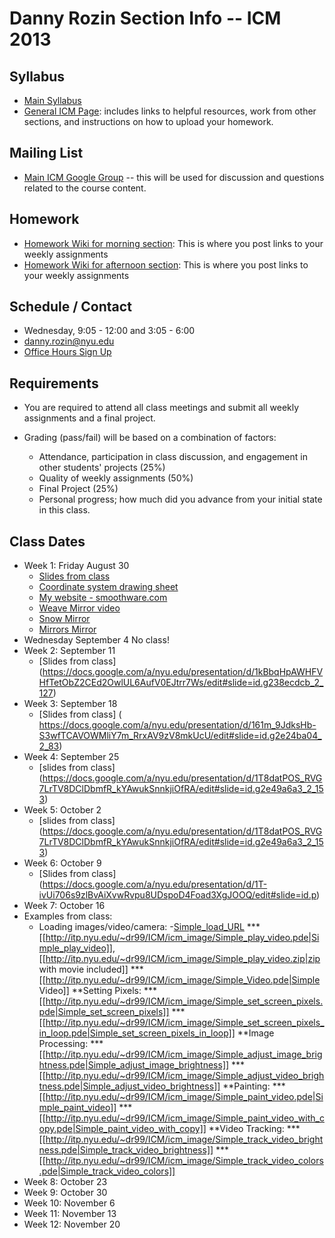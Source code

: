 Danny Rozin Section Info -- ICM 2013
========================================

Syllabus
--------
- [Main Syllabus](https://github.com/ITPNYU/ICM-2013/blob/master/Syllabus-2013-All.md)
- [General ICM Page](https://github.com/ITPNYU/ICM-2013/blob/master/README.md): includes links to helpful resources, work from other sections, and instructions on how to upload your homework.

Mailing List
------------
- [Main ICM Google Group](https://groups.google.com/a/itp.nyu.edu/group/icm) -- this will be used for discussion and questions related to the course content.

Homework
--------
- [Homework Wiki for morning section](https://github.com/ITPNYU/ICM-2013/wiki/Homework-Rozin-Wed-morning): This is where you post links to your weekly assignments
- [Homework Wiki for afternoon section](https://github.com/ITPNYU/ICM-2013/wiki/Homework-Rozin-Wed-afternoon): This is where you post links to your weekly assignments


Schedule / Contact
------------------
- Wednesday, 9:05 - 12:00 and 3:05 - 6:00
- danny.rozin@nyu.edu
- [Office Hours Sign Up](https://itp.nyu.edu/inwiki/Signup/Rozin)

Requirements
------------
- You are required to attend all class meetings and submit all weekly assignments and a final project.

- Grading (pass/fail) will be based on a combination of factors:
    - Attendance, participation in class discussion, and engagement in other students' projects (25%)
    - Quality of weekly assignments (50%) 
    - Final Project (25%)
    - Personal progress; how much did you advance from your initial state in this class.

Class Dates
-----------
- Week 1: Friday August 30 
    - [Slides from class](https://docs.google.com/presentation/d/1625s7b1eRyQE44NMxdRlbX5_t0OCbELBaUqFdElq9js)
    - [Coordinate system drawing sheet](http://itp.nyu.edu/~dr99/ICM/coords_sheet.pdf)
    - [My website - smoothware.com](http:smoothware.com)
     - [Weave Mirror video](https://vimeo.com/7067089)
     - [Snow Mirror](http://www.youtube.com/watch?v=jZhFRTeY8Cs)
     - [Mirrors Mirror](http://www.youtube.com/watch?v=tRDfO9K392E)
- Wednesday September 4 No class!
- Week 2: September 11
    - [Slides from class] (https://docs.google.com/a/nyu.edu/presentation/d/1kBbqHpAWHFVHfTetObZ2CEd2OwlUL6AufV0EJtrr7Ws/edit#slide=id.g238ecdcb_2_127)
- Week 3: September 18
    - [Slides from class] ( https://docs.google.com/a/nyu.edu/presentation/d/161m_9JdksHb-S3wfTCAVOWMliY7m_RrxAV9zV8mkUcU/edit#slide=id.g2e24ba04_2_83)
- Week 4: September 25
    - [slides from class] (https://docs.google.com/a/nyu.edu/presentation/d/1T8datPOS_RVG7LrTV8DClDbmfR_kYAwukSnnkjiOfRA/edit#slide=id.g2e49a6a3_2_153)
- Week 5: October 2
    - [slides from class] (https://docs.google.com/a/nyu.edu/presentation/d/1T8datPOS_RVG7LrTV8DClDbmfR_kYAwukSnnkjiOfRA/edit#slide=id.g2e49a6a3_2_153)
- Week 6: October 9
    - [Slides from class] (https://docs.google.com/a/nyu.edu/presentation/d/1T-ivUi706s9zlBvAiXvwRvpu8UDspoD4Foad3XgJOOQ/edit#slide=id.p)
- Week 7: October 16
- Examples from class:
    - Loading images/video/camera:
        -[Simple_load_URL](http://itp.nyu.edu/~dr99/ICM/icm_image/Simple_load_URL.pde)
***[[http://itp.nyu.edu/~dr99/ICM/icm_image/Simple_play_video.pde|Simple_play_video]], [[http://itp.nyu.edu/~dr99/ICM/icm_image/Simple_play_video.zip|zip with movie included]]
***[[http://itp.nyu.edu/~dr99/ICM/icm_image/Simple_Video.pde|Simple Video]]
**Setting Pixels:
***[[http://itp.nyu.edu/~dr99/ICM/icm_image/Simple_set_screen_pixels.pde|Simple_set_screen_pixels]]
***[[http://itp.nyu.edu/~dr99/ICM/icm_image/Simple_set_screen_pixels_in_loop.pde|Simple_set_screen_pixels_in_loop]]
**Image Processing:
***[[http://itp.nyu.edu/~dr99/ICM/icm_image/Simple_adjust_image_brightness.pde|Simple_adjust_image_brightness]]
***[[http://itp.nyu.edu/~dr99/ICM/icm_image/Simple_adjust_video_brightness.pde|Simple_adjust_video_brightness]]
**Painting:
***[[http://itp.nyu.edu/~dr99/ICM/icm_image/Simple_paint_video.pde|Simple_paint_video]]
***[[http://itp.nyu.edu/~dr99/ICM/icm_image/Simple_paint_video_with_copy.pde|Simple_paint_video_with_copy]]
**Video Tracking:
***[[http://itp.nyu.edu/~dr99/ICM/icm_image/Simple_track_video_brightness.pde|Simple_track_video_brightness]]
***[[http://itp.nyu.edu/~dr99/ICM/icm_image/Simple_track_video_colors.pde|Simple_track_video_colors]]
- Week 8: October 23
- Week 9: October 30
- Week 10: November 6
- Week 11: November 13
- Week 12: November 20
